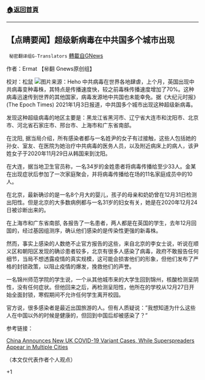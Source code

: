 ###  [:house:返回首頁](https://github.com/ourhimalayas/txt)
---

## 【点睛要闻】超级新病毒在中共国多个城市出现
` 秘密翻译组G-Translators` [轉載自GNews](https://gnews.org/zh-hans/719356/)

作者：Ermat 【㊙翻 Gnews原创组】

校对：松鼠
![]()![](https://heho.com.tw/wp-content/uploads/2020/07/edd536bcc7806f519a38be61998da8d4.png)图片来源：Heho
中共病毒在世界各地肆虐，上个月，英国出现中共病毒变种毒株，其特点是传播速度快，较之前毒株传播速度增加了70%。这种病毒迅速传到世界的其他国家，病毒发源地中共国也未能幸免。据《大纪元时报》(The Epoch Times) 2021年1月3日报道，中共国多个城市出现这种超级新病毒。

发现这种超级病毒的地区主要是：黑龙江省黑河市、辽宁省大连市和沈阳市、北京市、河北省石家庄市、邢台市、上海市和广东省南部。

在沈阳, 据当局介绍，所有感染者都与一名姓尹的女子有过接触，这些人包括她的孙女、室友、在医院为她治疗中共病毒的医务人员，以及附近病床上的病人，该尹姓女子于2020年11月29日从韩国来到沈阳。

在大连，据当地卫生官员称，一名34岁的金姓患者将病毒传播给至少33人。金某在出现症状后参加了一次家庭聚会，并将病毒传播给在场的11名家庭成员中的10人。

在北京，最新确诊的是一名8个月大的婴儿，孩子的母亲和奶奶曾在12月31日检测出阳性。但是北京的大多数病例都与一名31岁的妇女有关，她是在2020年12月24日被诊断出来的。

在上海市和广东省南部, 各报告了一名患者，两人都是在英国的学生，去年12月回国的，经过基因组测序，确认他们感染的是传染性更强的新毒株。

然而，事实上感染的人数绝不止官方报告的这些，来自北京的李女士说，听说在顺义区和朝阳区发现的确诊患者较多，北京有很多人感染了病毒，政府不敢报告任何细节，当局不想透露疫情的真实规模，这可能会损害他们的形象，但他们发布了严格的封锁政策，以阻止疫情的爆发，挽救他们的声誉。

一名锦州师范学院的学生说，一个从其他城市来的大学生回到锦州，核酸检测呈阴性，没有任何症状。但他回来之后，再检测呈阳性，他所在的学校从12月27日开始全面封锁，寒假期间不允许任何学生离开校园。

官方说，很多感染者是最近出国旅游的人。但有人质疑说：”我想知道为什么这些人在中国以外的时候是健康的，但回到中国后却被感染了？”

参考链接：

[China Announces New UK COVID-19 Variant Cases, While Superspreaders Appear in Multiple Cities](https://www.theepochtimes.com/china-announces-new-uk-covid-19-variant-cases-while-superspreaders-appear-in-multiple-cities_3641888.html?utm_source=morningbriefnoe&amp;utm_medium=email&amp;utm_campaign=mb-2021-01-04)

（本文仅代表作者个人观点）



+1
